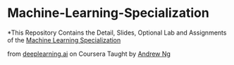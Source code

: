 # Machine-Learning-Specialization


*This Repository Contains the Detail, Slides, Optional Lab and Assignments of the [Machine Learning Specialization](https://www.coursera.org/specializations/machine-learning-introduction) 

from [deeplearning.ai](https://www.deeplearning.ai/) on Coursera Taught by [Andrew Ng](https://www.coursera.org/instructor/andrewng)



